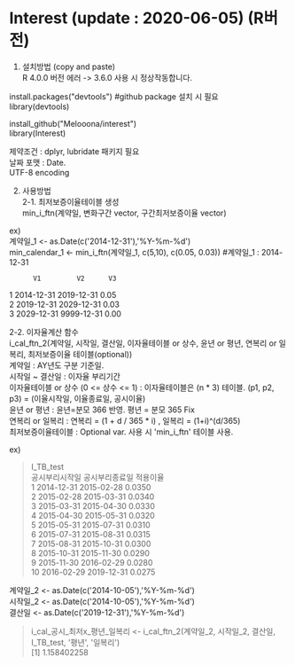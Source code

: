 # Interest (update : 2020-06-05) (R버전)


1. 설치방법 (copy and paste)  
 R 4.0.0 버전 에러 -> 3.6.0 사용 시 정상작동합니다.  

install.packages("devtools") #github package 설치 시 필요  
library(devtools)
 
install_github("Melooona/interest")   
library(Interest)  
  
제약조건 :  dplyr, lubridate 패키지 필요  
날짜 포맷 : Date.  
UTF-8 encoding  


2. 사용방법  
2-1. 최저보증이율테이블 생성  
min_i_ftn(계약일, 변화구간 vector, 구간최저보증이율 vector)  

ex)  
계약일_1 <- as.Date(c('2014-12-31'),'%Y-%m-%d')  
min_calendar_1 <- min_i_ftn(계약일_1, c(5,10), c(0.05, 0.03))  #계약일_1 : 2014-12-31

          V1         V2      V3  
1 2014-12-31   2019-12-31   0.05  
2 2019-12-31   2029-12-31   0.03  
3 2029-12-31   9999-12-31   0.00  



2-2. 이자율계산 함수  
i_cal_ftn_2(계약일, 시작일, 결산일, 이자율테이블 or 상수, 윤년 or 평년, 연복리 or 일복리, 최저보증이율 테이블(optional))  
   계약일 : AY년도 구분 기준일.  
   시작일 ~ 결산일 :  이자율 부리기간  
   이자율테이블 or 상수 (0 <= 상수 <= 1) : 이자율테이블은 (n * 3) 테이블. (p1, p2, p3) = (이율시작일, 이율종료일, 공시이율)  
   윤년 or 평년 : 윤년=분모 366 반영. 평년 = 분모 365 Fix  
   연복리 or 일복리 : 연복리 = (1 + d / 365 * i) ,  일복리 = (1+i)^(d/365)  
  최저보증이율테이블 : Optional var. 사용 시 'min_i_ftn' 테이블 사용.

ex)
> I_TB_test  
   공시부리시작일 공시부리종료일 적용이율  
1      2014-12-31     2015-02-28   0.0350  
2      2015-02-28     2015-03-31   0.0340  
3      2015-03-31     2015-04-30   0.0330  
4      2015-04-30     2015-05-31   0.0320  
5      2015-05-31     2015-07-31   0.0310  
6      2015-07-31     2015-08-31   0.0315  
7      2015-08-31     2015-10-31   0.0300  
8      2015-10-31     2015-11-30   0.0290  
9      2015-11-30     2016-02-29   0.0280  
10     2016-02-29     2019-12-31   0.0275  


계약일_2 <- as.Date(c('2014-10-05'),'%Y-%m-%d')  
시작일_2 <- as.Date(c('2014-10-05'),'%Y-%m-%d')  
결산일 <- as.Date(c('2019-12-31'),'%Y-%m-%d')  

> i_cal_공시_최저x_평년_일복리 <- i_cal_ftn_2(계약일_2, 시작일_2, 결산일, I_TB_test, '평년', '일복리')   
[1] 1.158402258  

  


